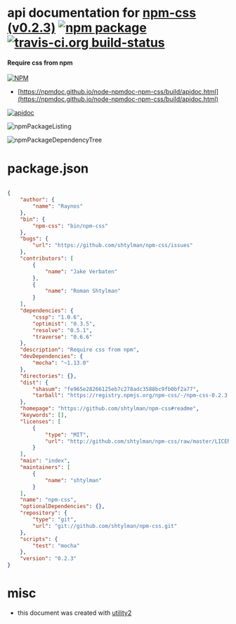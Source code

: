 # api documentation for  [npm-css (v0.2.3)](https://github.com/shtylman/npm-css#readme)  [![npm package](https://img.shields.io/npm/v/npmdoc-npm-css.svg?style=flat-square)](https://www.npmjs.org/package/npmdoc-npm-css) [![travis-ci.org build-status](https://api.travis-ci.org/npmdoc/node-npmdoc-npm-css.svg)](https://travis-ci.org/npmdoc/node-npmdoc-npm-css)
#### Require css from npm

[![NPM](https://nodei.co/npm/npm-css.png?downloads=true&downloadRank=true&stars=true)](https://www.npmjs.com/package/npm-css)

- [https://npmdoc.github.io/node-npmdoc-npm-css/build/apidoc.html](https://npmdoc.github.io/node-npmdoc-npm-css/build/apidoc.html)

[![apidoc](https://npmdoc.github.io/node-npmdoc-npm-css/build/screenCapture.buildCi.browser.%252Ftmp%252Fbuild%252Fapidoc.html.png)](https://npmdoc.github.io/node-npmdoc-npm-css/build/apidoc.html)

![npmPackageListing](https://npmdoc.github.io/node-npmdoc-npm-css/build/screenCapture.npmPackageListing.svg)

![npmPackageDependencyTree](https://npmdoc.github.io/node-npmdoc-npm-css/build/screenCapture.npmPackageDependencyTree.svg)



# package.json

```json

{
    "author": {
        "name": "Raynos"
    },
    "bin": {
        "npm-css": "bin/npm-css"
    },
    "bugs": {
        "url": "https://github.com/shtylman/npm-css/issues"
    },
    "contributors": [
        {
            "name": "Jake Verbaten"
        },
        {
            "name": "Roman Shtylman"
        }
    ],
    "dependencies": {
        "cssp": "1.0.6",
        "optimist": "0.3.5",
        "resolve": "0.5.1",
        "traverse": "0.6.6"
    },
    "description": "Require css from npm",
    "devDependencies": {
        "mocha": "~1.13.0"
    },
    "directories": {},
    "dist": {
        "shasum": "fe965e28266125eb7c278adc3588bc9fb0bf2a77",
        "tarball": "https://registry.npmjs.org/npm-css/-/npm-css-0.2.3.tgz"
    },
    "homepage": "https://github.com/shtylman/npm-css#readme",
    "keywords": [],
    "licenses": [
        {
            "type": "MIT",
            "url": "http://github.com/shtylman/npm-css/raw/master/LICENSE"
        }
    ],
    "main": "index",
    "maintainers": [
        {
            "name": "shtylman"
        }
    ],
    "name": "npm-css",
    "optionalDependencies": {},
    "repository": {
        "type": "git",
        "url": "git://github.com/shtylman/npm-css.git"
    },
    "scripts": {
        "test": "mocha"
    },
    "version": "0.2.3"
}
```



# misc
- this document was created with [utility2](https://github.com/kaizhu256/node-utility2)
